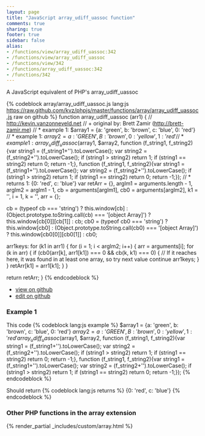 ```yaml
---
layout: page
title: "JavaScript array_udiff_uassoc function"
comments: true
sharing: true
footer: true
sidebar: false
alias:
- /functions/view/array_udiff_uassoc:342
- /functions/view/array_udiff_uassoc
- /functions/view/342
- /functions/array_udiff_uassoc:342
- /functions/342
---
```

<!-- Generated by Rakefile:build -->
A JavaScript equivalent of PHP's array_udiff_uassoc

{% codeblock array/array_udiff_uassoc.js lang:js https://raw.github.com/kvz/phpjs/master/functions/array/array_udiff_uassoc.js raw on github %}
function array_udiff_uassoc (arr1) {
  // http://kevin.vanzonneveld.net
  // +   original by: Brett Zamir (http://brett-zamir.me)
  // *     example 1: $array1 = {a: 'green', b: 'brown', c: 'blue', 0: 'red'}
  // *     example 1: $array2 = {a: 'GREEN', B: 'brown', 0: 'yellow', 1: 'red'}
  // *     example 1: array_udiff_uassoc($array1, $array2, function (f_string1, f_string2){var string1 = (f_string1+'').toLowerCase(); var string2 = (f_string2+'').toLowerCase(); if (string1 > string2) return 1; if (string1 == string2) return 0; return -1;}, function (f_string1, f_string2){var string1 = (f_string1+'').toLowerCase(); var string2 = (f_string2+'').toLowerCase(); if (string1 > string2) return 1; if (string1 == string2) return 0; return -1;});
  // *     returns 1: {0: 'red', c: 'blue'}
  var retArr = {},
    arglm1 = arguments.length - 1,
    arglm2 = arglm1 - 1,
    cb = arguments[arglm1],
    cb0 = arguments[arglm2],
    k1 = '',
    i = 1,
    k = '',
    arr = {};

  cb = (typeof cb === 'string') ? this.window[cb] : (Object.prototype.toString.call(cb) === '[object Array]') ? this.window[cb[0]][cb[1]] : cb;
  cb0 = (typeof cb0 === 'string') ? this.window[cb0] : (Object.prototype.toString.call(cb0) === '[object Array]') ? this.window[cb0[0]][cb0[1]] : cb0;

  arr1keys: for (k1 in arr1) {
    for (i = 1; i < arglm2; i++) {
      arr = arguments[i];
      for (k in arr) {
        if (cb0(arr[k], arr1[k1]) === 0 && cb(k, k1) === 0) {
          // If it reaches here, it was found in at least one array, so try next value
          continue arr1keys;
        }
      }
      retArr[k1] = arr1[k1];
    }
  }

  return retArr;
}
{% endcodeblock %}

 - [view on github](https://github.com/kvz/phpjs/blob/master/functions/array/array_udiff_uassoc.js)
 - [edit on github](https://github.com/kvz/phpjs/edit/master/functions/array/array_udiff_uassoc.js)

### Example 1
This code
{% codeblock lang:js example %}
$array1 = {a: 'green', b: 'brown', c: 'blue', 0: 'red'}
$array2 = {a: 'GREEN', B: 'brown', 0: 'yellow', 1: 'red'}
array_udiff_uassoc($array1, $array2, function (f_string1, f_string2){var string1 = (f_string1+'').toLowerCase(); var string2 = (f_string2+'').toLowerCase(); if (string1 > string2) return 1; if (string1 == string2) return 0; return -1;}, function (f_string1, f_string2){var string1 = (f_string1+'').toLowerCase(); var string2 = (f_string2+'').toLowerCase(); if (string1 > string2) return 1; if (string1 == string2) return 0; return -1;});
{% endcodeblock %}

Should return
{% codeblock lang:js returns %}
{0: 'red', c: 'blue'}
{% endcodeblock %}


### Other PHP functions in the array extension
{% render_partial _includes/custom/array.html %}
